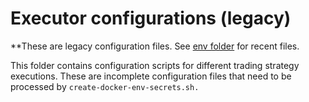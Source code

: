 # Executor configurations (legacy)

**These are legacy configuration files. See [env folder](../env/) for recent files. 

This folder contains configuration scripts for different trading strategy executions.
These are incomplete configuration files that need to be processed
by `create-docker-env-secrets.sh.`
